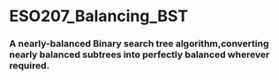 # ESO207_Balancing_BST
### A nearly-balanced Binary search tree algorithm,converting nearly balanced subtrees into perfectly balanced wherever required.
